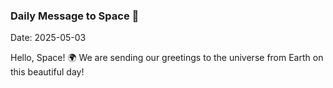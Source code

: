 ### Daily Message to Space 🌌
Date: 2025-05-03

Hello, Space! 🌍 We are sending our greetings to the universe from Earth on this beautiful day!
